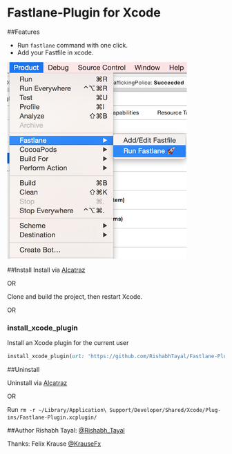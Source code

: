 # Fastlane-Plugin for Xcode

##Features
- Run `fastlane` command with one click.
- Add your Fastfile in xcode.

![Menu](https://raw.githubusercontent.com/RishabhTayal/Fastlane-Plugin/master/screenshot.png)

##Install
Install via [Alcatraz](http://alcatraz.io/)

OR

Clone and build the project, then restart Xcode.

OR

### install_xcode_plugin

Install an Xcode plugin for the current user

```ruby
install_xcode_plugin(url: 'https://github.com/RishabhTayal/Fastlane-Plugin/releases/download/1.0/Fastlane.xcplugin.zip')
```

##Uninstall

Uninstall via [Alcatraz](http://alcatraz.io/)

OR

Run `rm -r ~/Library/Application\ Support/Developer/Shared/Xcode/Plug-ins/Fastlane-Plugin.xcplugin/`

##Author
Rishabh Tayal: [@Rishabh_Tayal](http://twitter.com/rishabh_tayal)

Thanks: Felix Krause [@KrauseFx](http://twitter.com/krausefx)

